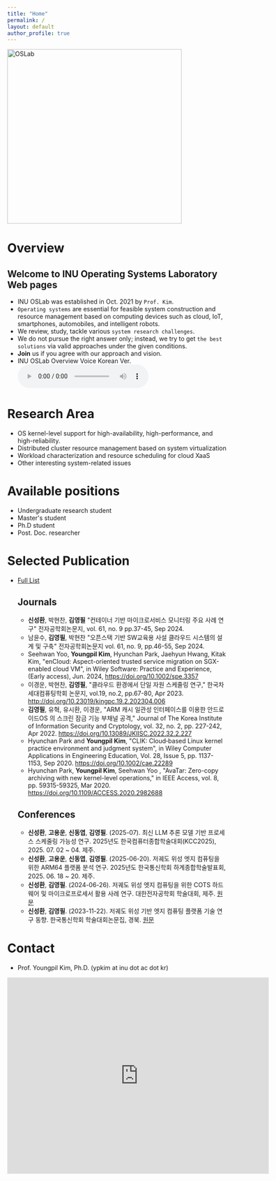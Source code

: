 ```yaml
---
title: "Home"
permalink: /
layout: default
author_profile: true
---
```


<img src="assets/images/oslab_wordcloud.png" alt="OSLab" width="400"/>

# Overview
## Welcome to INU Operating Systems Laboratory Web pages

- INU OSLab was established in Oct. 2021 by `Prof. Kim`.
- `Operating systems` are essential for feasible system construction and resource management based on computing devices such as cloud, IoT, smartphones, automobiles, and intelligent robots.
- We review, study, tackle various `system research challenges`.
- We do not pursue the right answer only; instead, we try to get `the best solutions` via valid approaches under the given conditions.
- **Join** us if you agree with our approach and vision.
- INU OSLab Overview Voice Korean Ver. <audio controls><source src="assets/audio/inuoslab_audio_overview_for_student_kor.wav" type="audio/wav">Your browser does not support the audio element.</audio>

# Research Area

- OS kernel-level support for high-availability, high-performance, and high-reliability.
- Distributed cluster resource management based on system virtualization
- Workload characterization and resource scheduling for cloud XaaS
- Other interesting system-related issues

# Available positions

- Undergraduate research student
- Master's student
- Ph.D student
- Post. Doc. researcher

# Selected Publication 
- [Full List](https://scholar.google.co.kr/citations?hl=ko&user=mLzIIj0AAAAJ&view_op=list_works&sortby=pubdate)

  ## Journals
  - **신성환**, 박현찬, **김영필** "컨테이너 기반 마이크로서비스 모니터링 주요 사례 연구" 전자공학회논문지, vol. 61, no. 9 pp.37-45, Sep 2024.
  - 남윤수, **김영필**, 박현찬 "오픈스택 기반 SW교육용 사설 클라우드 시스템의 설계 및 구축" 전자공학회논문지 vol. 61, no. 9, pp.46-55, Sep 2024.
  - Seehwan Yoo, **Youngpil Kim**, Hyunchan Park, Jaehyun Hwang, Kitak Kim, "enCloud: Aspect-oriented trusted service migration on SGX-enabled cloud VM",  in Wiley Software: Practice and Experience,  (Early access), Jun. 2024, https://doi.org/10.1002/spe.3357
  - 이경운, 박현찬, **김영필**, "클라우드 환경에서 단일 자원 스케줄링 연구," 한국차세대컴퓨팅학회 논문지, vol.19, no.2, pp.67-80, Apr 2023. http://doi.org/10.23019/kingpc.19.2.202304.006 
  - **김영필**, 유혁, 유시환, 이경운, "ARM 캐시 일관성 인터페이스를 이용한 안드로이드OS 의 스크린 잠금 기능 부채널 공격," Journal of The Korea Institute of Information Security and Cryptology, vol. 32, no. 2, pp. 227-242, Apr 2022. https://doi.org/10.13089/JKIISC.2022.32.2.227
  - Hyunchan Park and **Youngpil Kim**, "CLIK: Cloud‐based Linux kernel practice environment and judgment system", in Wiley Computer Applications in Engineering Education, Vol. 28, Issue 5, pp. 1137-1153, Sep 2020. https://doi.org/10.1002/cae.22289  
  - Hyunchan Park, **Youngpil Kim**, Seehwan Yoo , "AvaTar: Zero-copy archiving with new kernel-level operations," in IEEE Access, vol. 8, pp. 59315-59325, Mar 2020. https://doi.org/10.1109/ACCESS.2020.2982688

  ## Conferences
  - **신성환**, **고용운**, **신동엽**, **김영필**. (2025-07). 최신 LLM 추론 모델 기반 프로세스 스케줄링 가능성 연구. 2025년도 한국컴퓨터종합학술대회(KCC2025), 2025. 07. 02 ~ 04. 제주.
  - **신성환**, **고용운**, **신동엽**, **김영필**. (2025-06-20). 저궤도 위성 엣지 컴퓨팅을 위한 ARM64 플랫폼 분석 연구. 2025년도 한국통신학회 하계종합학술발표회, 2025. 06. 18 ~ 20. 제주.
  - **신성환**, **김영필**. (2024-06-26). 저궤도 위성 엣지 컴퓨팅을 위한 COTS 하드웨어 및 마이크로프로세서 활용 사례 연구. 대한전자공학회 학술대회, 제주. [원문](https://www.dbpia.co.kr/journal/articleDetail?nodeId=NODE11891278)
  - **신성환**, **김영필**. (2023-11-22). 저궤도 위성 기반 엣지 컴퓨팅 플랫폼 기술 연구 동향. 한국통신학회 학술대회논문집, 경북. [원문](https://www.dbpia.co.kr/journal/articleDetail?nodeId=NODE11667546)

# Contact

- Prof. Youngpil Kim, Ph.D. (ypkim at inu dot ac dot kr)

<iframe src="https://www.google.com/maps/embed?pb=!1m18!1m12!1m3!1d1010.7836553824678!2d126.63325963865681!3d37.374398841771914!2m3!1f0!2f0!3f0!3m2!1i1024!2i768!4f13.1!3m3!1m2!1s0x357b7647ad865a69%3A0xf2feca7c604088b5!2z7J247LKc6rSR7Jet7IucIOyGoeuPhDHrj5kg7J247LKc64yA7ZWZ6rWQIOygleuztOq4sOyIoOuMgO2VmQ!5e0!3m2!1sko!2skr!4v1646787531341!5m2!1sko!2skr" width="600" height="450" style="border:0;" allowfullscreen="" loading="lazy"></iframe>
